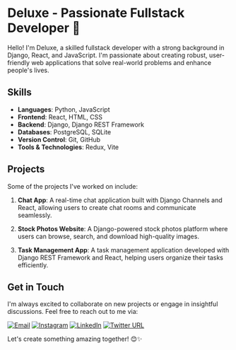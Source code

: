 # Deluxe - Passionate Fullstack Developer 🚀

Hello! I'm Deluxe, a skilled fullstack developer with a strong background in Django, React, and JavaScript. I'm passionate about creating robust, user-friendly web applications that solve real-world problems and enhance people's lives.

## Skills
- **Languages**: Python, JavaScript
- **Frontend**: React, HTML, CSS
- **Backend**: Django, Django REST Framework
- **Databases**: PostgreSQL, SQLite
- **Version Control**: Git, GitHub
- **Tools & Technologies**: Redux, Vite

## Projects
Some of the projects I've worked on include:

1. **Chat App**: A real-time chat application built with Django Channels and React, allowing users to create chat rooms and communicate seamlessly.

2. **Stock Photos Website**: A Django-powered stock photos platform where users can browse, search, and download high-quality images.

3. **Task Management App**: A task management application developed with Django REST Framework and React, helping users organize their tasks efficiently.

## Get in Touch
I'm always excited to collaborate on new projects or engage in insightful discussions. Feel free to reach out to me via:

[![Email](https://img.shields.io/badge/-deluxesande%40gmail.com-c14438?style=flat-square&logo=Gmail&logoColor=white)](mailto:deluxesande@gmail.com)
[![Instagram](https://img.shields.io/badge/-deluxecreates-E4405F?style=flat-square&logo=Instagram&logoColor=white)](https://www.instagram.com/deluxecreates)
[![LinkedIn](https://img.shields.io/badge/-Deluxe%20Sande-0077B5?style=flat-square&logo=Linkedin&logoColor=white)](https://www.linkedin.com/in/deluxe-sande-455384295)
[![Twitter URL](https://img.shields.io/twitter/url?style=flat-square&logo=twitter&logoColor=white&url=https://twitter.com/SandeDeluxe)](https://twitter.com/SandeDeluxe)

Let's create something amazing together! 😊✨


